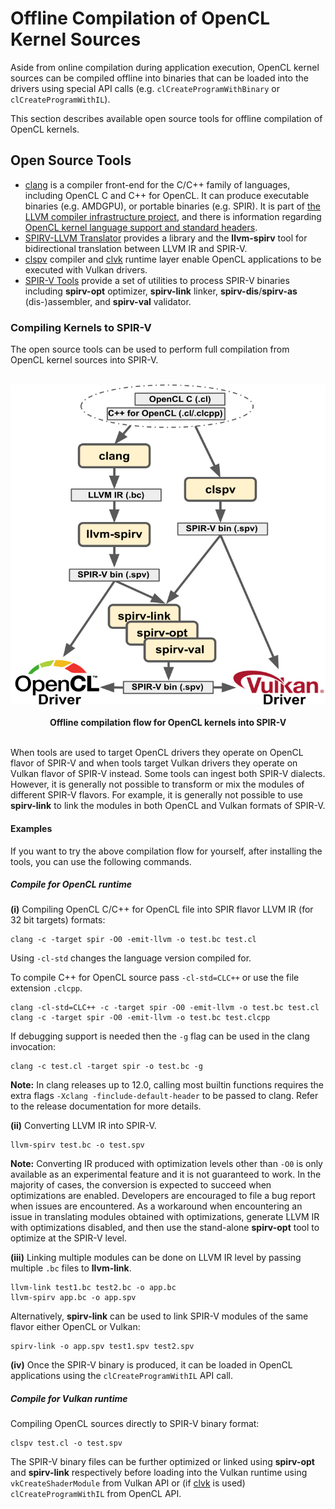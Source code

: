 # Offline Compilation of OpenCL Kernel Sources

Aside from online compilation during application execution, OpenCL kernel sources can be compiled offline into binaries that can be loaded into the drivers using special API calls (e.g. `clCreateProgramWithBinary` or `clCreateProgramWithIL`).

This section describes available open source tools for offline compilation of OpenCL kernels.

## Open Source Tools

* [clang](https://clang.llvm.org/) is a compiler front-end for the C/C++ family of languages, including OpenCL C and C++ for OpenCL. It can produce executable binaries (e.g. AMDGPU), or portable binaries (e.g. SPIR). It is part of [the LLVM compiler infrastructure project](https://llvm.org/), and there is information regarding [OpenCL kernel language support and standard headers](https://clang.llvm.org/docs/UsersManual.html#opencl-features).
* [SPIRV-LLVM Translator](https://github.com/KhronosGroup/SPIRV-LLVM-Translator) provides a library and the __llvm-spirv__ tool for bidirectional translation between LLVM IR and SPIR-V. 
* [clspv](https://github.com/google/clspv) compiler and [clvk](https://github.com/kpet/clvk) runtime layer enable OpenCL applications to be executed with Vulkan drivers.
* [SPIR-V Tools](https://github.com/KhronosGroup/SPIRV-Tools) provide a set of utilities to process SPIR-V binaries including __spirv-opt__ optimizer, __spirv-link__ linker, __spirv-dis__/__spirv-as__ (dis-)assembler, and __spirv-val__ validator.

### Compiling Kernels to SPIR-V

The open source tools can be used to perform full compilation from OpenCL kernel sources into SPIR-V.

<p align="center">
<br>
<img src="../images/opencl_to_spirv_tooling.jpg">
<br> <br>
  <b>Offline compilation flow for OpenCL kernels into SPIR-V</b>
<br> <br>
</p>

When tools are used to target OpenCL drivers they operate on OpenCL flavor of SPIR-V and when tools target Vulkan drivers they operate on Vulkan flavor of SPIR-V instead. Some tools can ingest both SPIR-V dialects. However, it is generally not possible to transform or mix the modules of different SPIR-V flavors. For example, it is generally not possible to use __spirv-link__ to link the modules in both OpenCL and Vulkan formats of SPIR-V.

#### Examples

If you want to try the above compilation flow for yourself, after installing the tools, you can use the following commands.

##### Compile for OpenCL runtime

__(i)__ Compiling OpenCL C/C++ for OpenCL file into SPIR flavor LLVM IR (for 32 bit targets) formats:

```
clang -c -target spir -O0 -emit-llvm -o test.bc test.cl
```
Using `-cl-std` changes the language version compiled for.

To compile C++ for OpenCL source pass `-cl-std=CLC++` or use the file extension `.clcpp`.

```
clang -cl-std=CLC++ -c -target spir -O0 -emit-llvm -o test.bc test.cl
clang -c -target spir -O0 -emit-llvm -o test.bc test.clcpp
```
If debugging support is needed then the `-g` flag can be used in the clang invocation:

```
clang -c test.cl -target spir -o test.bc -g
```

__Note:__ In clang releases up to 12.0, calling most builtin functions requires the extra flags `-Xclang -finclude-default-header` to be passed to clang. Refer to the release documentation for more details.

__(ii)__ Converting LLVM IR into SPIR-V. 

```
llvm-spirv test.bc -o test.spv
```

__Note:__ Converting IR produced with optimization levels other than `-O0` is only available as an experimental feature and it is not guaranteed to work. In the majority of cases, the conversion is expected to succeed when optimizations are enabled. Developers are encouraged to file a bug report when issues are encountered. As a workaround when encountering an issue in translating modules obtained with optimizations, generate LLVM IR with optimizations disabled, and then use the stand-alone __spirv-opt__ tool to optimize at the SPIR-V level.

__(iii)__ Linking multiple modules can be done on LLVM IR level by passing multiple `.bc` files to __llvm-link__.

```
llvm-link test1.bc test2.bc -o app.bc
llvm-spirv app.bc -o app.spv
```
Alternatively, __spirv-link__ can be used to link SPIR-V modules of the same flavor either OpenCL or Vulkan:

```
spirv-link -o app.spv test1.spv test2.spv
```

__(iv)__ Once the SPIR-V binary is produced, it can be loaded in OpenCL applications using the `clCreateProgramWithIL` API call.

##### Compile for Vulkan runtime

Compiling OpenCL sources directly to SPIR-V binary format:

```
clspv test.cl -o test.spv
```

The SPIR-V binary files can be further optimized or linked using __spirv-opt__ and __spirv-link__ respectively before loading into the Vulkan runtime using `vkCreateShaderModule` from Vulkan API or (if [clvk](https://github.com/kpet/clvk) is used) `clCreateProgramWithIL` from OpenCL API.
